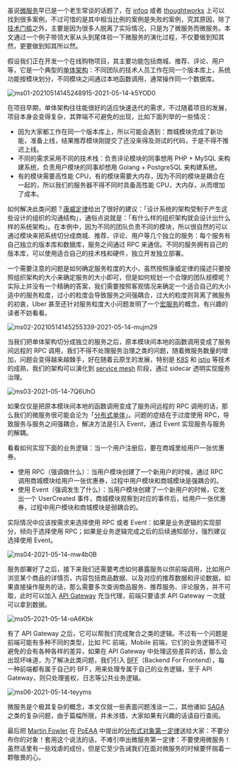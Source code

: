 

虽说[微服务](https://martinfowler.com/articles/microservices.html)早已是一个老生常谈的话题了，在 [infoq](https://www.infoq.cn/topic/microservice) 或者 [thoughtworks](https://insights.thoughtworks.cn/tag/microservices/) 上可以找到很多案例，不过可惜的是其中相当比例的案例是失败的案例，究其原因，除了[技术门槛](https://microservices.io/index.html)之外，主要是因为很多人脱离了实际情况，只是为了微服务而微服务。本文通过一个例子带领大家从头到尾体验一下微服务的演化过程，不仅要做到知其然，更要做到知其所以然。

假设我们正在开发一个在线购物项目，其主要功能包括商城、推荐、评论、用户等，它是一个典型的[单体架构](https://microservices.io/patterns/monolithic.html)：不同团队的技术人员工作在同一个版本库上，系统功能按模块划分，不同模块之间通过本地函数调用，通常操作同一个数据库。

![ms01-20210514145248915-2021-05-14-k5YOD0](assets/net-img-ms01-20210514145248915-2021-05-14-k5YOD0-20240408214039-0gcvo2p.png)

在项目早期，单体架构往往能很好的适应快速迭代的需求，不过随着项目的发展，项目本身会变得复杂，其弊端不可避免的出现，比如下面列举的一些情况：

- 因为大家都工作在同一个版本库上，所以可能会遇到：商城模块完成了新功能，准备上线，结果推荐模块刚提交了还没来得及测试的代码，于是不得不推迟上线。
- 不同的需求采用不同的技术栈：负责评论模块的同事想用 PHP + MySQL 来构建系统，负责用户模块的同事却想用 Golang + PostgreSQL 来构建系统。
- 有的模块需要高性能 CPU，有的模块需要大内存，因为不同的模块是耦合在一起的，所以我们的服务器不得不同时具备高性能 CPU，大内存，从而增加了成本。

如何解决此类问题？[康威定律](https://zh.wikipedia.org/wiki/%E5%BA%B7%E5%A8%81%E5%AE%9A%E5%BE%8B)给出了很好的建议：「设计系统的架构受制于产生这些设计的组织的沟通结构」，通俗点说就是：「有什么样的组织架构就会设计出什么样的系统架构」。在本例中，因为不同的团队负责不同的模块，所以很自然的可以通过模块来把系统切分成商城、推荐、评论、用户等几个独立的服务：每个服务有自己独立的版本库和数据库，服务之间通过 RPC 来通信。不同的服务拥有自己的版本库，可以使用适合自己的技术栈和硬件，独立开发独立部署。

一个需要注意的问题是如何确定服务粒度的大小，虽然按照康威定律的描述只要按照组织架构的大小来确定服务的大小即可，但是如何规划一个合理的团队规模呢？实际上并没有一个精确的答案，我们需要按照客观情况来确定一个适合自己的大小适中的服务粒度，过小的粒度会导致服务之间强耦合，过大的粒度则背离了微服务的初衷，Uber 甚至还针对服务粒度大小问题发明了一个[宏服务](https://mp.weixin.qq.com/s/1P_5mMeZQ8YQzybLmjENLg)的概念，有兴趣的读者不妨看看。

![ms02-20210514145255339-2021-05-14-mujm29](assets/net-img-ms02-20210514145255339-2021-05-14-mujm29-20240408214039-mo8reac.png)

当我们把单体架构切分成独立的服务之后，原本模块间本地的函数调用变成了服务间远程的 RPC 调用，我们不得不处理服务治理之类的问题，随着微服务数量的增加，问题会变得越来越棘手，好在随着云原生的发展，特别是 [K8S](https://kubernetes.io/) 和 [istio](https://istio.io/) 等技术的成熟，我们的架构可以演化到 [service mesh](https://www.servicemesher.com/) 阶段，通过 sidecar 透明实现服务治理。

![ms03-2021-05-14-7Q6UhO](assets/net-img-ms03-2021-05-14-7Q6UhO-20240408214039-znfvwyg.png)

如果仅仅是把原本模块间本地的函数调用变成了服务间远程的 RPC 调用的话，那么我们的微服务很可能会沦为「[分布式单体](https://skyao.io/talk/202007-microservice-avoiding-distributed-monoliths/)」。问题的症结在于过度使用 RPC，导致服务与服务之间强耦合，解决方法是引入 Event，通过 Event 实现服务与服务的解耦。

看看如何实现下面的业务逻辑：当一个用户注册后，要在商城里给用户一张优惠券。

- 使用 RPC（强调做什么）：当用户模块创建了一个新用户的时候，通过 RPC 调用商城模块给用户一张优惠券，过程中用户模块和商城模块是强耦合的。
- 使用 Event（强调发生了什么）：当用户模块创建了一个新用户的时候，它发出一个 UserCreated 事件，商城模块观察到对应的事件后，给用户一张优惠券，过程中用户模块和商城模块是弱耦合的。

实际情况中应该按需求来选择使用 RPC 或者 Event：如果是业务逻辑的实现部分，倾向于选择使用 RPC；如果是业务逻辑完成之后的后续通知部分，强烈建议选择使用 Event。

![ms04-2021-05-14-mw4b0B](assets/net-img-ms04-2021-05-14-mw4b0B-20240408214039-sagyv73.png)

服务部署好了之后，接下来我们还需要考虑如何暴露服务以供前端调用，比如用户浏览某个商品的详情页，内容包括商品数据、以及对应的推荐数据和评论数据，如果直接操作服务的话，那么需要多次查询商品服务、推荐服务、评论服务，并不可取，此时可以加入 [API Gateway](https://microservices.io/patterns/apigateway.html) 充当代理，前端只要请求 API Gateway 一次就可以拿到数据。

![ms05-2021-05-14-oA6Kbk](assets/net-img-ms05-2021-05-14-oA6Kbk-20240408214040-qqgaf88.png)

有了 API Gateway 之后，它可以帮我们完成聚合之类的逻辑。不过有一个问题是前端可能有多种不同的类型，比如 PC 前端，Mobile 前端，它们的业务逻辑不可避免的会有各种各样的差异，如果在 API Gateway 中处理这些差异的话，那么会出现坏味道，为了解决此类问题，我们引入 [BFF](https://microservices.io/patterns/apigateway.html)（Backend For Frontend），每一种前端都有属于自己的 BFF，用来处理专属于自己的业务逻辑，至于 API Gateway，则只处理鉴权，日志等公共业务逻辑。

![ms06-2021-05-14-teyyms](assets/net-img-ms06-2021-05-14-teyyms-20240408214041-z8lfu0v.png)

微服务是个极其复杂的概念，本文仅就一些表面问题浅谈一二，其他诸如 [SAGA](https://microservices.io/patterns/data/saga.html) 之类的复杂问题，由于篇幅所限，并未涉猎，大家如果有兴趣的话请自行查阅。

最后把 [Martin Fowler](https://martinfowler.com/) 在 [PoEAA](https://www.martinfowler.com/books/eaa.html) 中提出的[分布式对象第一定律](https://martinfowler.com/bliki/FirstLaw.html)送给大家：不要分布你的对象！套用这个说法的话，不难引申出微服务第一定律：不要使用微服务！虽然话里有一些戏虐的成份，但是它至少告诫我们在面对微服务的时候要怀揣着一颗敬畏的心。

